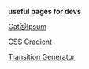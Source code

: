 **useful pages for devs**

[Cat😻Ipsum](http://www.catipsum.com)

[CSS Gradient](https://cssgradient.io/)

[Transition Generator](https://makingcss.com/transition)

